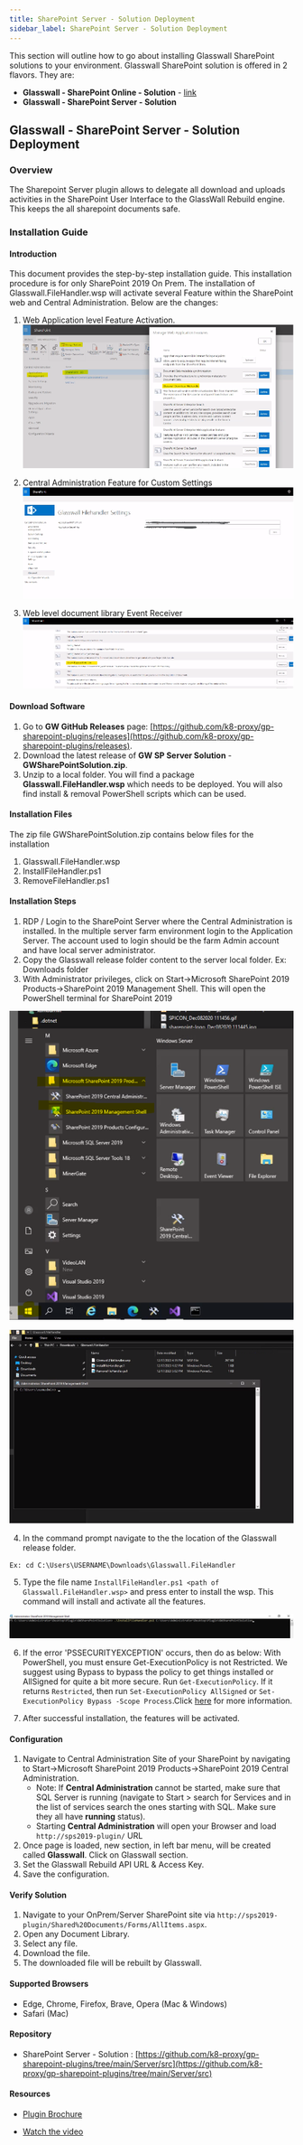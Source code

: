 ```yaml
---
title: SharePoint Server - Solution Deployment
sidebar_label: SharePoint Server - Solution Deployment
---
```



This section will outline how to go about installing Glasswall SharePoint solutions to your environment. Glasswall SharePoint solution is offered in 2 flavors. They are:

- **Glasswall - SharePoint Online - Solution** - [link](../online/sharepoint-online-solution-deployment.md)
- **Glasswall - SharePoint Server - Solution**


## Glasswall - SharePoint Server - Solution Deployment

### Overview

The Sharepoint Server plugin allows to delegate all download and uploads activities in the SharePoint User Interface to the GlassWall Rebuild engine. This keeps the all sharepoint documents safe.


### Installation Guide

#### Introduction 

This document provides the step-by-step installation guide. This installation procedure is for only SharePoint 2019 On Prem. The installation of Glasswall.FileHandler.wsp will activate several Feature within the SharePoint web and Central Administration. Below are the changes:


1. Web Application level Feature Activation.
![](../../../../static/img/docs/websites/sharepoint/server/install-1.png)

2. Central Administration Feature for Custom Settings
![](../../../../static/img/docs/websites/sharepoint/server/install-2.png)

3. Web level document library Event Receiver
![](../../../../static/img/docs/websites/sharepoint/server/install-3.png)


#### Download Software
1. Go to **GW GitHub Releases** page: [https://github.com/k8-proxy/gp-sharepoint-plugins/releases](https://github.com/k8-proxy/gp-sharepoint-plugins/releases).
2. Download the latest release of **GW SP Server Solution** - **GWSharePointSolution.zip**.
3. Unzip to a local folder. You will find a package **Glasswall.FileHandler.wsp** which needs to be deployed. You will also find install & removal PowerShell scripts which can be used.
 
#### Installation Files
The zip file GWSharePointSolution.zip contains below files for the installation
1. Glasswall.FileHandler.wsp
2. InstallFileHandler.ps1
3. RemoveFileHandler.ps1

#### Installation Steps 
1. RDP / Login to the SharePoint Server where the Central Administration is installed. In the multiple server farm environment login to the Application Server. The account used to login should be the farm Admin account and have local server administrator.
2. Copy the Glasswall release folder content to the server local folder. Ex: Downloads folder
3. With Administrator privileges, click on Start->Microsoft SharePoint 2019 Products->SharePoint 2019 Management Shell. This will open the PowerShell terminal for SharePoint 2019

![](../../../../static/img/docs/websites/sharepoint/server/install-4.png)

![](../../../../static/img/docs/websites/sharepoint/server/install-5.png)

4. In the command prompt navigate to the the location of the Glasswall release folder.

```   
Ex: cd C:\Users\USERNAME\Downloads\Glasswall.FileHandler
```

5. Type the file name `InstallFileHandler.ps1 <path of Glasswall.FileHandler.wsp>`  and press enter to install the wsp. This command will install and activate all the features.

![](../../../../static/img/docs/websites/sharepoint/server/Sp-onpremInst2.png)

6. If the error 'PSSECURITYEXCEPTION' occurs, then do as below:
With PowerShell, you must ensure Get-ExecutionPolicy is not Restricted. We suggest using Bypass to bypass the policy to get things installed or AllSigned for quite a bit more secure.
Run `Get-ExecutionPolicy`. If it returns `Restricted`, then run `Set-ExecutionPolicy AllSigned` or `Set-ExecutionPolicy Bypass -Scope Process`.Click [here](https://go.microsoft.com/fwlink/?LinkID=135170) for more information.

7. After successful installation, the features will be activated.

#### Configuration
1. Navigate to Central Administration Site of your SharePoint by navigating to Start->Microsoft SharePoint 2019 Products->SharePoint 2019 Central Administration.
   - Note: If **Central Administration** cannot be started, make sure that SQL Server is running (navigate to Start > search for Services and in the list of services search the ones starting with SQL. Make sure they all have **running** status).
   - Starting **Central Administration** will open your Browser and load `http://sps2019-plugin/` URL
2. Once page is loaded, new section, in left bar menu, will be created called **Glasswall**. Click on Glasswall section.
3. Set the Glasswall Rebuild API URL & Access Key. 
4. Save the configuration.

#### Verify Solution
1. Navigate to your OnPrem/Server SharePoint site via `http://sps2019-plugin/Shared%20Documents/Forms/AllItems.aspx`.
2. Open any Document Library.
3. Select any file. 
4. Download the file.
5. The downloaded file will be rebuilt by Glasswall.

#### Supported Browsers
- Edge, Chrome, Firefox, Brave, Opera (Mac & Windows)
- Safari (Mac)
  
#### Repository
- SharePoint Server - Solution : [https://github.com/k8-proxy/gp-sharepoint-plugins/tree/main/Server/src](https://github.com/k8-proxy/gp-sharepoint-plugins/tree/main/Server/src)

#### Resources
- [Plugin Brochure](https://github.com/k8-proxy/gp-sharepoint-plugins/blob/main/Server/doc/SharePointCloudPlugin-v1.pdf)

- [Watch the video](../../../../static/video/docs/websites/sharepoint/server/SharePoint-Server-Installation.mp4)
